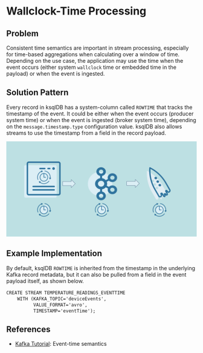 # Wallclock-Time Processing

## Problem

Consistent time semantics are important in stream processing, especially for time-based aggregations when calculating over a window of time.
Depending on the use case, the application may use the time when the event occurs (either system `wallclock` time or embedded time in the payload) or when the event is ingested.

## Solution Pattern

Every record in ksqlDB has a system-column called `ROWTIME` that tracks the timestamp of the event.
It could be either when the event occurs (producer system time) or when the event is ingested (broker system time), depending on the `message.timestamp.type` configuration value.
ksqlDB also allows streams to use the timestamp from a field in the record payload.

![wallclock-time](img/wallclock-time.png)

## Example Implementation

By default, ksqlDB `ROWTIME` is inherited from the timestamp in the underlying Kafka record metadata, but it can also be pulled from a field in the event payload itself, as shown below.

```
CREATE STREAM TEMPERATURE_READINGS_EVENTTIME
    WITH (KAFKA_TOPIC='deviceEvents',
          VALUE_FORMAT='avro',
          TIMESTAMP='eventTime');
```

## References
* [Kafka Tutorial](https://kafka-tutorials.confluent.io/time-concepts/ksql.html): Event-time semantics
